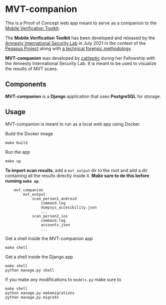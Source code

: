 # MVT-companion

This is a Proof of Concept web app meant to serve as a companion to the [Mobile Verification Toolkit](https://github.com/mvt-project/mvt). 

The **Mobile Verification Toolkit** has been developed and released by the [Amnesty International Security Lab](https://www.amnesty.org/en/tech/) in July 2021 in the context of the [Pegasus Project](https://forbiddenstories.org/about-the-pegasus-project/) along with [a technical forensic methodology](https://www.amnesty.org/en/latest/research/2021/07/forensic-methodology-report-how-to-catch-nso-groups-pegasus/). 

**MVT-companion** was developed by [catileptic](https://github.com/catileptic) during her Fellowship with the Amnesty International Security Lab. It is meant to be used to visualize the results of MVT scans. 

## Components

**MVT-companion** is a **Django** application that uses **PostgreSQL** for storage.

## Usage

MVT-companion is meant to run as a local web app using Docker.

Build the Docker image
```
make build
```

Run the app 
```
make up
```

**To import scan results**, add a `mvt_output` dir to the root and add a dir containing all the results directly inside it.
**Make sure to do this before running `make up`**.
```
    mvt_companion
        mvt_output
            scan_person1_android
                command.log
                dumpsys_accesibility.json
                ...
            scan_person2_ios
                command.log
                accounts.json
                ...
```

Get a shell inside the MVT-companion app
```
make shell
```

Get a shell inside the Django app
```
make shell
python manage.py shell
```

If you make any modifications to `models.py` make sure to
```
make shell
python manage.py makemigrations
python manage.py migrate
```
